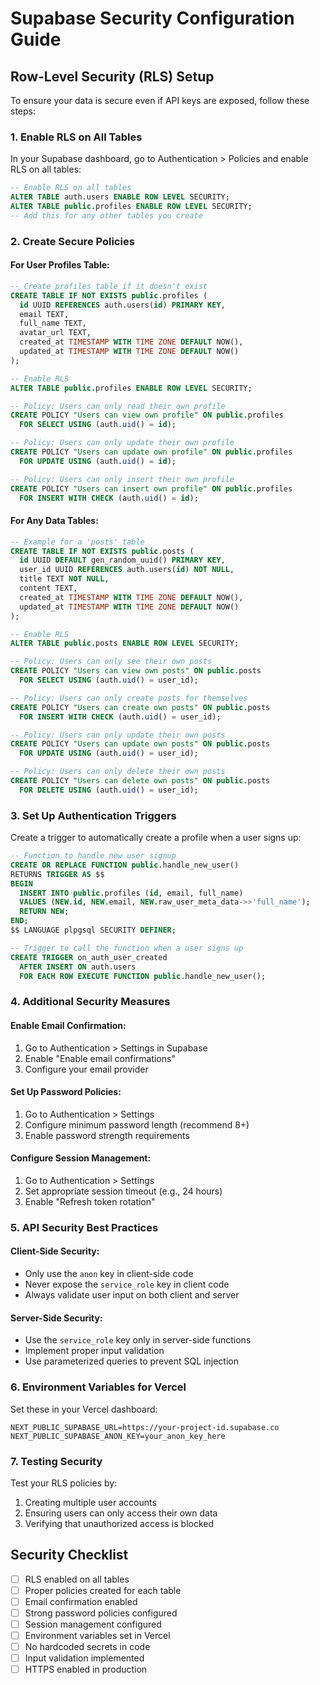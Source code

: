 # Supabase Security Configuration Guide

## Row-Level Security (RLS) Setup

To ensure your data is secure even if API keys are exposed, follow these steps:

### 1. Enable RLS on All Tables

In your Supabase dashboard, go to Authentication > Policies and enable RLS on all tables:

```sql
-- Enable RLS on all tables
ALTER TABLE auth.users ENABLE ROW LEVEL SECURITY;
ALTER TABLE public.profiles ENABLE ROW LEVEL SECURITY;
-- Add this for any other tables you create
```

### 2. Create Secure Policies

#### For User Profiles Table:
```sql
-- Create profiles table if it doesn't exist
CREATE TABLE IF NOT EXISTS public.profiles (
  id UUID REFERENCES auth.users(id) PRIMARY KEY,
  email TEXT,
  full_name TEXT,
  avatar_url TEXT,
  created_at TIMESTAMP WITH TIME ZONE DEFAULT NOW(),
  updated_at TIMESTAMP WITH TIME ZONE DEFAULT NOW()
);

-- Enable RLS
ALTER TABLE public.profiles ENABLE ROW LEVEL SECURITY;

-- Policy: Users can only read their own profile
CREATE POLICY "Users can view own profile" ON public.profiles
  FOR SELECT USING (auth.uid() = id);

-- Policy: Users can only update their own profile
CREATE POLICY "Users can update own profile" ON public.profiles
  FOR UPDATE USING (auth.uid() = id);

-- Policy: Users can only insert their own profile
CREATE POLICY "Users can insert own profile" ON public.profiles
  FOR INSERT WITH CHECK (auth.uid() = id);
```

#### For Any Data Tables:
```sql
-- Example for a 'posts' table
CREATE TABLE IF NOT EXISTS public.posts (
  id UUID DEFAULT gen_random_uuid() PRIMARY KEY,
  user_id UUID REFERENCES auth.users(id) NOT NULL,
  title TEXT NOT NULL,
  content TEXT,
  created_at TIMESTAMP WITH TIME ZONE DEFAULT NOW(),
  updated_at TIMESTAMP WITH TIME ZONE DEFAULT NOW()
);

-- Enable RLS
ALTER TABLE public.posts ENABLE ROW LEVEL SECURITY;

-- Policy: Users can only see their own posts
CREATE POLICY "Users can view own posts" ON public.posts
  FOR SELECT USING (auth.uid() = user_id);

-- Policy: Users can only create posts for themselves
CREATE POLICY "Users can create own posts" ON public.posts
  FOR INSERT WITH CHECK (auth.uid() = user_id);

-- Policy: Users can only update their own posts
CREATE POLICY "Users can update own posts" ON public.posts
  FOR UPDATE USING (auth.uid() = user_id);

-- Policy: Users can only delete their own posts
CREATE POLICY "Users can delete own posts" ON public.posts
  FOR DELETE USING (auth.uid() = user_id);
```

### 3. Set Up Authentication Triggers

Create a trigger to automatically create a profile when a user signs up:

```sql
-- Function to handle new user signup
CREATE OR REPLACE FUNCTION public.handle_new_user()
RETURNS TRIGGER AS $$
BEGIN
  INSERT INTO public.profiles (id, email, full_name)
  VALUES (NEW.id, NEW.email, NEW.raw_user_meta_data->>'full_name');
  RETURN NEW;
END;
$$ LANGUAGE plpgsql SECURITY DEFINER;

-- Trigger to call the function when a user signs up
CREATE TRIGGER on_auth_user_created
  AFTER INSERT ON auth.users
  FOR EACH ROW EXECUTE FUNCTION public.handle_new_user();
```

### 4. Additional Security Measures

#### Enable Email Confirmation:
1. Go to Authentication > Settings in Supabase
2. Enable "Enable email confirmations"
3. Configure your email provider

#### Set Up Password Policies:
1. Go to Authentication > Settings
2. Configure minimum password length (recommend 8+)
3. Enable password strength requirements

#### Configure Session Management:
1. Go to Authentication > Settings
2. Set appropriate session timeout (e.g., 24 hours)
3. Enable "Refresh token rotation"

### 5. API Security Best Practices

#### Client-Side Security:
- Only use the `anon` key in client-side code
- Never expose the `service_role` key in client code
- Always validate user input on both client and server

#### Server-Side Security:
- Use the `service_role` key only in server-side functions
- Implement proper input validation
- Use parameterized queries to prevent SQL injection

### 6. Environment Variables for Vercel

Set these in your Vercel dashboard:

```
NEXT_PUBLIC_SUPABASE_URL=https://your-project-id.supabase.co
NEXT_PUBLIC_SUPABASE_ANON_KEY=your_anon_key_here
```

### 7. Testing Security

Test your RLS policies by:
1. Creating multiple user accounts
2. Ensuring users can only access their own data
3. Verifying that unauthorized access is blocked

## Security Checklist

- [ ] RLS enabled on all tables
- [ ] Proper policies created for each table
- [ ] Email confirmation enabled
- [ ] Strong password policies configured
- [ ] Session management configured
- [ ] Environment variables set in Vercel
- [ ] No hardcoded secrets in code
- [ ] Input validation implemented
- [ ] HTTPS enabled in production 